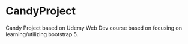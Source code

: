 # CandyProject

Candy Project based on Udemy Web Dev course based on focusing on learning/utilizing bootstrap 5. 
